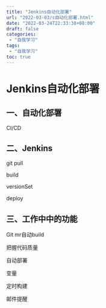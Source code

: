 ```yaml
---
title: "Jenkins自动化部署"
url: "2022-03-03/s自动化部署.html"
date: "2022-03-24T22:33:38+08:00"
draft: false
categories:
 - "自我学习"
tags:
 - "自我学习"
toc: true
---
```


# Jenkins自动化部署

## 一、自动化部署

CI/CD 

## 二、Jenkins

git pull

build

versionSet

deploy

## 三、工作中中的功能

Git mr自动build

把握代码质量

自动部署

变量

定时构建

邮件提醒
